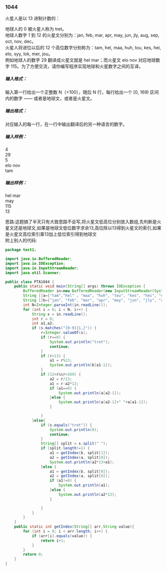 ### 1044
火星人是以 13 进制计数的：  

地球人的 0 被火星人称为 tret。  
地球人数字 1 到 12 的火星文分别为：jan, feb, mar, apr, may, jun, jly, aug, sep, oct, nov, dec。  
火星人将进位以后的 12 个高位数字分别称为：tam, hel, maa, huh, tou, kes, hei, elo, syy, lok, mer, jou。  
例如地球人的数字 29 翻译成火星文就是 hel mar；而火星文 elo nov 对应地球数字 115。为了方便交流，请你编写程序实现地球和火星数字之间的互译。  

##### 输入格式：  
输入第一行给出一个正整数 N（<100），随后 N 行，每行给出一个 [0, 169) 区间内的数字 —— 或者是地球文，或者是火星文。  

##### 输出格式：  
对应输入的每一行，在一行中输出翻译后的另一种语言的数字。  

##### 输入样例：  
4  
29  
5  
elo nov  
tam  
##### 输出样例：  
hel mar  
may  
115  
13  

思路:这题搞了半天只有大致思路不会写,将火星文低高位分别放入数组,先判断是火星文还是地球文,如果是地球文低位数字求余13,高位除以13得到火星文的索引,如果是火星文高位索引乘13加上低位索引得到地球文  
附上别人的代码:  
```java
package test1;

import java.io.BufferedReader;
import java.io.IOException;
import java.io.InputStreamReader;
import java.util.Scanner;

public class PTA1044 {
    public static void main(String[] args) throws IOException {
        BufferedReader in=new BufferedReader(new InputStreamReader(System.in));
        String []a={"tam","hel" , "maa", "huh", "tou", "kes", "hei", "elo", "syy", "lok", "mer", "jou"};
        String []b={"jan", "feb", "mar", "apr", "may", "jun", "jly", "aug","sep" ,"oct", "nov", "dec"};
        int N=Integer.parseInt(in.readLine());
        for (int i = 0; i < N; i++) {
            String s = in.readLine();
            int r = 0;
            int a1,a2;
            if (s.matches("[0-9]{1,}")) {
                r=Integer.valueOf(s);
                if (r==0) {
                    System.out.println("tret");
                    continue;
                }
                if (r<13) {
                    a1 = r%13;
                    System.out.println(b[a1-1]);
                }
                if (12<r&&r<169) {
                    a2 = r/13;
                    a1 = r-a2*13;
                    if (a1==0) {
                        System.out.println(a[a2-1]);
                    }else {
                        System.out.println(a[a2-1]+" "+a[a1-1]);
                    }

                }
            }else{
                if (s.equals("tret")) {
                    System.out.println(0);
                    continue;
                }
                String[] split = s.split(" ");
                if (split.length!=1) {
                    a1 = getIndex(b, split[1]);
                    a2 = getIndex(a, split[0]);
                    System.out.println(a2*13+a1);
                }else {
                    a1 = getIndex(b, split[0]);
                    a2 = getIndex(a, split[0]);
                    if (a1!=0) {
                        System.out.println(a1);
                    }else {
                        System.out.println(a2*13);
                    }

                }
            }
        }
    }
    public static int getIndex(String[] arr,String value){
        for (int i = 0; i < arr.length; i++) {
            if (arr[i].equals(value)) {
                return i+1;
            }
        }
        return 0;
    }
}
```
